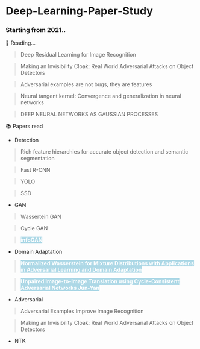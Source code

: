 # Deep-Learning-Paper-Study

<h3>Starting from 2021..<br></h3>

:book: Reading...

>  Deep Residual Learning for Image Recognition

>  Making an Invisibility Cloak: Real World Adversarial Attacks on Object Detectors

> Adversarial examples are not bugs, they are features

> Neural tangent kernel: Convergence and generalization in neural networks

> DEEP NEURAL NETWORKS AS GAUSSIAN PROCESSES



:books: Papers read

* Detection

> Rich feature hierarchies for accurate object detection and semantic segmentation

> Fast R-CNN

> YOLO

> SSD

* GAN

>  Wassertein GAN

> Cycle GAN

> <b><span style="color: white; background-color: lightblue">infoGAN</span></b>

* Domain Adaptation

> <b><span style="color: white; background-color: lightblue">Normalized Wasserstein for Mixture Distributions with Applications in Adversarial Learning and Domain Adaptation
> </span></b>

> <b><span style="color: white; background-color: lightblue">Unpaired Image-to-Image Translation using Cycle-Consistent Adversarial Networks Jun-Yan</span></b>

* Adversarial

> Adversarial Examples Improve Image Recognition

> Making an Invisibility Cloak: Real World Adversarial Attacks on Object Detectors

* NTK